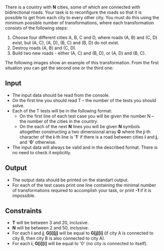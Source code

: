 There is a country with **N** cities, some of which are connected with bidirectional roads. Your task is to reconfigure the roads so that it is possible to get from each city to every other city. You must do this using the minimum possible number of transformations, where each transformation consists of the following steps:
1. Choose four different cities A, B, C and D, where roads (A, B) and (C, D) exist, but (A, C), (A, D), (B, C) and (B, D) do not exist.
2. Destroy roads (A, B) and (C, D). 
3. Build two new roads - either (A, C) and (B, D), or (A, D) and (B, C).

The following images show an example of this transformation. From the first situation you can get the second one or the third one:



## Input
- The input data should be read from the console. 
- On the first line you should read T – the number of the tests you should solve. 
- Each of the T tests will be in the following format:
	- On the first line of each test case you will be given the number N – the number of the cities in the country. 
	- On the each of the next **N** lines you will be given **N** symbols altogether constructing a two dimensional array **G** where the **j**-th character of the **i**-th line is '**1**' if there is a road between cities **i** and **j**, and '**0**' otherwise.
- The input data will always be valid and in the described format. There is no need to check it explicitly.

## Output

- The output data should be printed on the standart output.
- For each of the test cases print one line containing the minimal number of transformations required to accomplish your task, or print **-1** if it is impossible.

## Constraints

- **T** will be between 3 and 20, inclusive.
- **N** will be between 2 and 50, inclusive.
- For each **i** and **j**, **G[i][j]** will be equal to **G[j][i]** (if city A is connected to city B, then city B is also connected to city A).
- For each **i**, **G[i][i]** will be equal to '0' (no city is connected to itself).
